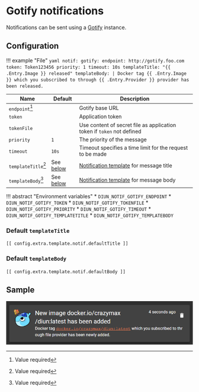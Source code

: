 # Gotify notifications

Notifications can be sent using a [Gotify](https://gotify.net/) instance.

## Configuration

!!! example "File"
    ```yaml
    notif:
      gotify:
        endpoint: http://gotify.foo.com
        token: Token123456
        priority: 1
        timeout: 10s
        templateTitle: "{{ .Entry.Image }} released"
        templateBody: |
          Docker tag {{ .Entry.Image }} which you subscribed to through {{ .Entry.Provider }} provider has been released.
    ```

| Name                | Default                               | Description   |
|---------------------|---------------------------------------|---------------|
| `endpoint`[^1]      |                                       | Gotify base URL |
| `token`             |                                       | Application token |
| `tokenFile`         |                                       | Use content of secret file as application token if `token` not defined |
| `priority`          | `1`                                   | The priority of the message |
| `timeout`           | `10s`                                 | Timeout specifies a time limit for the request to be made |
| `templateTitle`[^1] | See [below](#default-templatetitle)   | [Notification template](../faq.md#notification-template) for message title |
| `templateBody`[^1]  | See [below](#default-templatebody)    | [Notification template](../faq.md#notification-template) for message body |

!!! abstract "Environment variables"
    * `DIUN_NOTIF_GOTIFY_ENDPOINT`
    * `DIUN_NOTIF_GOTIFY_TOKEN`
    * `DIUN_NOTIF_GOTIFY_TOKENFILE`
    * `DIUN_NOTIF_GOTIFY_PRIORITY`
    * `DIUN_NOTIF_GOTIFY_TIMEOUT`
    * `DIUN_NOTIF_GOTIFY_TEMPLATETITLE`
    * `DIUN_NOTIF_GOTIFY_TEMPLATEBODY`

### Default `templateTitle`

```
[[ config.extra.template.notif.defaultTitle ]]
```

### Default `templateBody`

```
[[ config.extra.template.notif.defaultBody ]]
```

## Sample

![](../assets/notif/gotify.png)

[^1]: Value required
